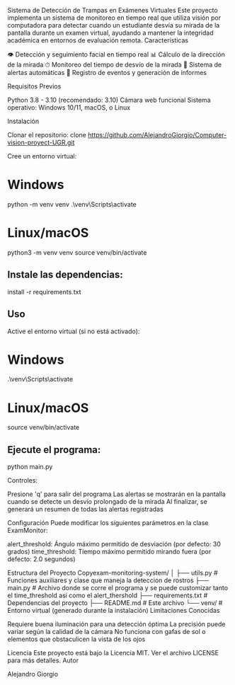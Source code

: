 Sistema de Detección de Trampas en Exámenes Virtuales
Este proyecto implementa un sistema de monitoreo en tiempo real que utiliza visión por computadora para detectar cuando un estudiante desvía su mirada de la pantalla durante un examen virtual, ayudando a mantener la integridad académica en entornos de evaluación remota.
Características

👁 Detección y seguimiento facial en tiempo real
📊 Cálculo de la dirección de la mirada
⏱ Monitoreo del tiempo de desvío de la mirada
🚨 Sistema de alertas automáticas
📝 Registro de eventos y generación de informes

Requisitos Previos

Python 3.8 - 3.10 (recomendado: 3.10)
Cámara web funcional
Sistema operativo: Windows 10/11, macOS, o Linux

Instalación

Clonar el repositorio:
clone https://github.com/AlejandroGiorgio/Computer-vision-proyect-UGR.git

Cree un entorno virtual:

# Windows
python -m venv venv
.\venv\Scripts\activate

# Linux/macOS
python3 -m venv venv
source venv/bin/activate

## Instale las dependencias:

install -r requirements.txt

## Uso

Active el entorno virtual (si no está activado):

# Windows
.\venv\Scripts\activate

# Linux/macOS
source venv/bin/activate

## Ejecute el programa:

python main.py

Controles:

Presione 'q' para salir del programa
Las alertas se mostrarán en la pantalla cuando se detecte un desvío prolongado de la mirada
Al finalizar, se generará un resumen de todas las alertas registradas

Configuración
Puede modificar los siguientes parámetros en la clase ExamMonitor:

alert_threshold: Ángulo máximo permitido de desviación (por defecto: 30 grados)
time_threshold: Tiempo máximo permitido mirando fuera (por defecto: 2.0 segundos)

Estructura del Proyecto
Copyexam-monitoring-system/
│
├── utils.py       # Funciones auxiliares y clase que maneja la deteccion de rostros
├── main.py        # Archivo donde se corre el programa y se puede customizar tanto el time_threshold asi como el alert_thershold
├── requirements.txt      # Dependencias del proyecto
├── README.md            # Este archivo
└── venv/                # Entorno virtual (generado durante la instalación)
Limitaciones Conocidas

Requiere buena iluminación para una detección óptima
La precisión puede variar según la calidad de la cámara
No funciona con gafas de sol o elementos que obstaculicen la vista de los ojos

Licencia
Este proyecto está bajo la Licencia MIT. Ver el archivo LICENSE para más detalles.
Autor

Alejandro Giorgio
